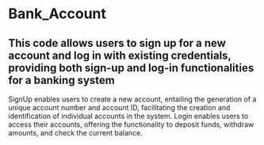 # Bank_Account
## This code allows users to sign up for a new account and log in with existing credentials, providing both sign-up and log-in functionalities for a banking system
SignUp enables users to create a new account, entailing the generation of a unique account number and account ID, facilitating the creation and identification of individual accounts in the system.
Login enables users to access their accounts, offering the functionality to deposit funds, withdraw amounts, and check the current balance.
